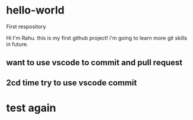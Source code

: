 # hello-world
First respository

Hi I'm Rahu.
this is my first github project! i'm going to learn more git skills in future.


## want to use vscode to commit and pull request
## 2cd time try to use vscode commit

# test again

